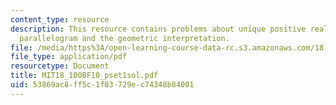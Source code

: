 ```yaml
---
content_type: resource
description: This resource contains problems about unique positive real number, the
  parallelogram and the geometric interpretation.
file: /media/https%3A/open-learning-course-data-rc.s3.amazonaws.com/18-100b-analysis-i-fall-2010/53869ac8ff5c1f03729ec74348b84001_MIT18_100BF10_pset1sol.pdf
file_type: application/pdf
resourcetype: Document
title: MIT18_100BF10_pset1sol.pdf
uid: 53869ac8-ff5c-1f03-729e-c74348b84001
---
```

